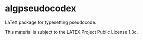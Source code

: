 # algpseudocodex
LaTeX package for typesetting pseudocode.

This material is subject to the LATEX Project Public License 1.3c.

